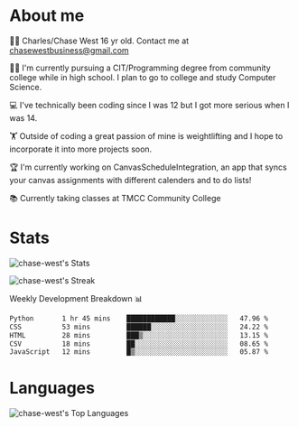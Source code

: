 # About me
🙋‍♂️ Charles/Chase West 16 yr old. Contact me at chasewestbusiness@gmail.com

👨‍🎓 I'm currently pursuing a CIT/Programming degree from community college
while in high school. I plan to go to college and study Computer Science. 

💻 I've technically been coding since I was 12 but
I got more serious when I was 14. 

🏋️ Outside of coding a great passion of mine is weightlifting
and I hope to incorporate it into more projects soon.

🏆 I'm currently working on CanvasScheduleIntegration, an app that syncs your canvas assignments with different calenders and to do lists! 

📚 Currently taking classes at TMCC Community College 

# Stats 

![chase-west's Stats](https://github-readme-stats.vercel.app/api?username=chase-west&theme=prussian&show_icons=true&hide_border=false&count_private=true)


![chase-west's Streak](https://github-readme-streak-stats.herokuapp.com/?user=chase-west&theme=prussian&hide_border=false)

Weekly Development Breakdown 📊
<!--START_SECTION:waka-->

```txt
Python       1 hr 45 mins    ████████████░░░░░░░░░░░░░   47.96 %
CSS          53 mins         ██████░░░░░░░░░░░░░░░░░░░   24.22 %
HTML         28 mins         ███▒░░░░░░░░░░░░░░░░░░░░░   13.15 %
CSV          18 mins         ██░░░░░░░░░░░░░░░░░░░░░░░   08.65 %
JavaScript   12 mins         █▒░░░░░░░░░░░░░░░░░░░░░░░   05.87 %
```

<!--END_SECTION:waka-->


# Languages 
![chase-west's Top Languages](https://github-readme-stats.vercel.app/api/top-langs/?username=chase-west&theme=prussian&show_icons=true&hide_border=false&layout=compact)


